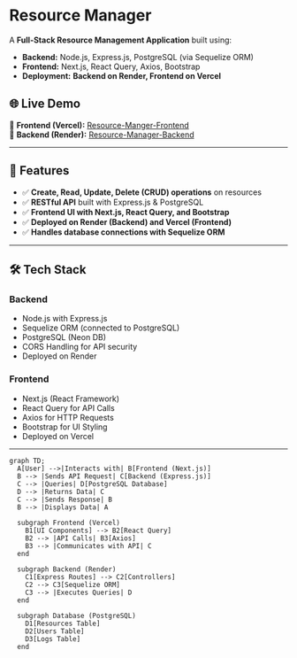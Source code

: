 # Resource Manager

A **Full-Stack Resource Management Application** built using:  
- **Backend:** Node.js, Express.js, PostgreSQL (via Sequelize ORM)  
- **Frontend:** Next.js, React Query, Axios, Bootstrap  
- **Deployment:** **Backend on Render, Frontend on Vercel**  

## 🌐 Live Demo

🔗 **Frontend (Vercel):** [Resource-Manger-Frontend](https://resource-manager-frontend-three.vercel.app/)  
🔗 **Backend (Render):** [Resource-Manager-Backend](https://resouce-manager-backend.onrender.com/resources/)  

---

## 📌 Features

- ✅ **Create, Read, Update, Delete (CRUD) operations** on resources  
- ✅ **RESTful API** built with Express.js & PostgreSQL  
- ✅ **Frontend UI with Next.js, React Query, and Bootstrap**  
- ✅ **Deployed on Render (Backend) and Vercel (Frontend)**  
- ✅ **Handles database connections with Sequelize ORM**  

---

## 🛠 Tech Stack

### Backend  
- Node.js with Express.js  
- Sequelize ORM (connected to PostgreSQL)  
- PostgreSQL (Neon DB)  
- CORS Handling for API security  
- Deployed on Render  

### Frontend  
- Next.js (React Framework)  
- React Query for API Calls  
- Axios for HTTP Requests  
- Bootstrap for UI Styling  
- Deployed on Vercel  

---

```mermaid
graph TD;
  A[User] -->|Interacts with| B[Frontend (Next.js)]
  B --> |Sends API Request| C[Backend (Express.js)]
  C --> |Queries| D[PostgreSQL Database]
  D --> |Returns Data| C
  C --> |Sends Response| B
  B --> |Displays Data| A

  subgraph Frontend (Vercel)
    B1[UI Components] --> B2[React Query]
    B2 --> |API Calls| B3[Axios]
    B3 --> |Communicates with API| C
  end

  subgraph Backend (Render)
    C1[Express Routes] --> C2[Controllers]
    C2 --> C3[Sequelize ORM]
    C3 --> |Executes Queries| D
  end

  subgraph Database (PostgreSQL)
    D1[Resources Table] 
    D2[Users Table] 
    D3[Logs Table]
  end

